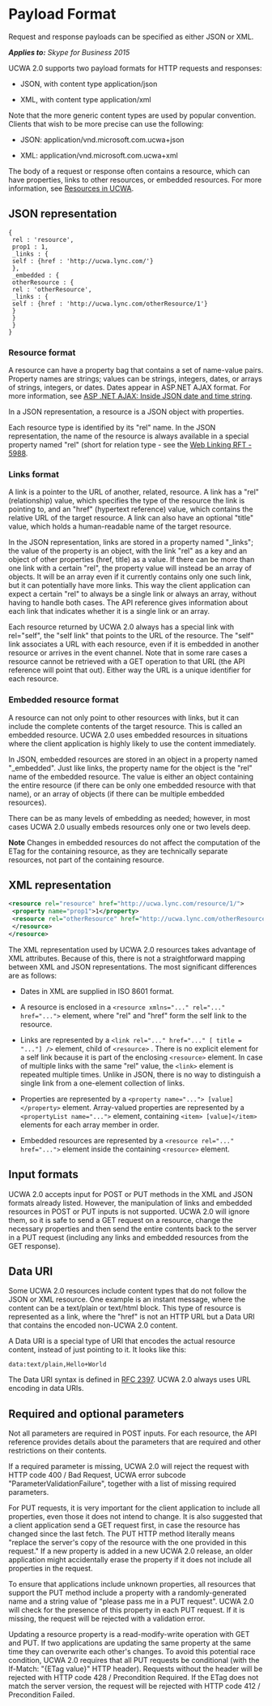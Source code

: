 
# Payload Format
Request and response payloads can be specified as either JSON or XML.


 _**Applies to:** Skype for Business 2015_


UCWA 2.0 supports two payload formats for HTTP requests and responses: 

- JSON, with content type application/json
 
- XML, with content type application/xml
 
Note that the more generic content types are used by popular convention. Clients that wish to be more precise can use the following:

- JSON: application/vnd.microsoft.com.ucwa+json 
 
- XML: application/vnd.microsoft.com.ucwa+xml
 
The body of a request or response often contains a resource, which can have properties, links to other resources, or embedded resources. For more information, see [Resources in UCWA](ResourcesInUCWA.md).

## JSON representation
<a name="sectionSection0"> </a>


```
{
 rel : 'resource',
 prop1 : 1,
 _links : {
 self : {href : 'http://ucwa.lync.com/'}
 },
 _embedded : {
 otherResource : {
 rel : 'otherResource',
 _links : {
 self : {href : 'http://ucwa.lync.com/otherResource/1'}
 }
 }
 }
}

```


### Resource format

A resource can have a property bag that contains a set of name-value pairs. Property names are strings; values can be strings, integers, dates, or arrays of strings, integers, or dates. Dates appear in ASP.NET AJAX format. For more information, see [ASP .NET AJAX: Inside JSON date and time string](http://msdn.microsoft.com/en-us/library/bb299886.aspx).

In a JSON representation, a resource is a JSON object with properties.

Each resource type is identified by its "rel" name. In the JSON representation, the name of the resource is always available in a special property named "rel" (short for relation type - see the [Web Linking RFT - 5988](http://tools.ietf.org/html/rfc5988).


### Links format

A link is a pointer to the URL of another, related, resource. A link has a "rel" (relationship) value, which specifies the type of the resource the link is pointing to, and an "href" (hypertext reference) value, which contains the relative URL of the target resource. A link can also have an optional "title" value, which holds a human-readable name of the target resource.

In the JSON representation, links are stored in a property named "_links"; the value of the property is an object, with the link "rel" as a key and an object of other properties (href, title) as a value. If there can be more than one link with a certain "rel", the property value will instead be an array of objects. It will be an array even if it currently contains only one such link, but it can potentially have more links. This way the client application can expect a certain "rel" to always be a single link or always an array, without having to handle both cases. The API reference gives information about each link that indicates whether it is a single link or an array.

Each resource returned by UCWA 2.0 always has a special link with rel="self", the "self link" that points to the URL of the resource. The "self" link associates a URL with each resource, even if it is embedded in another resource or arrives in the event channel. Note that in some rare cases a resource cannot be retrieved with a GET operation to that URL (the API reference will point that out). Either way the URL is a unique identifier for each resource.


### Embedded resource format

A resource can not only point to other resources with links, but it can include the complete contents of the target resource. This is called an embedded resource. UCWA 2.0 uses embedded resources in situations where the client application is highly likely to use the content immediately.

In JSON, embedded resources are stored in an object in a property named "_embedded". Just like links, the property name for the object is the "rel" name of the embedded resource. The value is either an object containing the entire resource (if there can be only one embedded resource with that name), or an array of objects (if there can be multiple embedded resources).

There can be as many levels of embedding as needed; however, in most cases UCWA 2.0 usually embeds resources only one or two levels deep.


 **Note** Changes in embedded resources do not affect the computation of the ETag for the containing resource, as they are technically separate resources, not part of the containing resource.


## XML representation
<a name="sectionSection1"> </a>


```XML
<resource rel="resource" href="http://ucwa.lync.com/resource/1/">
 <property name="prop1">1</property>
 <resource rel="otherResource" href="http://ucwa.lync.com/otherResource/1">
 </resource>
</resource>

```

The XML representation used by UCWA 2.0 resources takes advantage of XML attributes. Because of this, there is not a 
straightforward mapping between XML and JSON representations. The most significant differences are as follows:


- Dates in XML are supplied in ISO 8601 format. 
- A resource is enclosed in a `<resource xmlns="..." rel="..." href="...">` element, where "rel" and "href" form the self link to the resource.
 
- Links are represented by a `<link rel="..." href="..." [ title = "..."] />` element, child of `<resource>`
. There is no explicit element for a self link because it is part of the enclosing `<resource>` element. In case of multiple
 links with the same "rel" value, the `<link>` element is repeated multiple times. Unlike in JSON, there is no way to 
 distinguish a single link from a one-element collection of links.
 
- Properties are represented by a `<property name="..."> [value]</property>` element. Array-valued properties are 
represented by a `<propertyList name="...">` element, containing `<item> [value]</item>` elements for each array member 
in order.
 
- Embedded resources are represented by a `<resource rel="..." href="...">` element inside the containing `<resource>` element.
 
## Input formats
<a name="sectionSection2"> </a>

UCWA 2.0 accepts input for POST or PUT methods in the XML and JSON formats already listed. However, the manipulation of links 
and embedded resources in POST or PUT inputs is not supported. UCWA 2.0 will ignore them, so it is safe to send a GET request on a 
resource, change the necessary properties and then send the entire contents back to the server in a PUT request (including any 
links and embedded resources from the GET response).


## Data URI
<a name="sectionSection3"> </a>

Some UCWA 2.0 resources include content types that do not follow the JSON or XML resource. One example is an instant message, where the content can be a text/plain or text/html block. This type of resource is represented as a link, where the "href" is not an HTTP URL but a Data URI that contains the encoded non-UCWA 2.0 content.

A Data URI is a special type of URI that encodes the actual resource content, instead of just pointing to it. It looks like this:




```
data:text/plain,Hello+World
```

The Data URI syntax is defined in [RFC 2397](http://tools.ietf.org/html/rfc2397). UCWA 2.0 always uses URL encoding in data URIs.


## Required and optional parameters
<a name="sectionSection4"> </a>

Not all parameters are required in POST inputs. For each resource, the API reference provides details about the parameters that are required and other restrictions on their contents.

If a required parameter is missing, UCWA 2.0 will reject the request with HTTP code 400 / Bad Request, UCWA error subcode "ParameterValidationFailure", together with a list of missing required parameters.

For PUT requests, it is very important for the client application to include all properties, even those it does not intend to change. It is also suggested that a client application send a GET request first, in case the resource has changed since the last fetch. The PUT HTTP method literally means "replace the server's copy of the resource with the one provided in this request." If a new property is added in a new UCWA 2.0 release, an older application might accidentally erase the property if it does not include all properties in the request.

To ensure that applications include unknown properties, all resources that support the PUT method include a property with a randomly-generated name and a string value of "please pass me in a PUT request". UCWA 2.0 will check for the presence of this property in each PUT request. If it is missing, the request will be rejected with a validation error.

Updating a resource property is a read-modify-write operation with GET and PUT. If two applications are updating the same property at the same time they can overwrite each other's changes. To avoid this potential race condition, UCWA 2.0 requires that all PUT requests be conditional (with the If-Match: "{ETag value}" HTTP header). Requests without the header will be rejected with HTTP code 428 / Precondition Required. If the ETag does not match the server version, the request will be rejected with HTTP code 412 / Precondition Failed.

